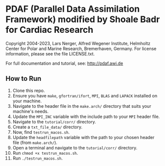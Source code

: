
# PDAF (Parallel Data Assimilation Framework) modified by Shoale Badr for Cardiac Research

Copyright 2004-2023, Lars Nerger, Alfred Wegener Institute, Helmholtz Center
for Polar and Marine Research, Bremerhaven, Germany. 
For license information, please see the file LICENSE.txt.

For full documentation and tutorial, see: http://pdaf.awi.de 


## How to Run

1. Clone this repo.
2. Ensure you have `make`, `gfortran/ifort`, `MPI`, `BLAS` and `LAPACK` installed on your machine.
3. Navigate to the header file in the `make.arch/` directory that suits your machine's needs.
4. Update the `MPI_INC` variable with the include path to your `MPI` header file.
5. Navigate to the `tutorial/corr/` directory.
6. Create a `txt_file_data/` directory.
7. Now, find `testrun_macos.sh`.
8. Update the `headfilepath` variable with the path to your chosen header file (from `make.arch/`).
9. Open a terminal and navigate to the `tutorial/corr/` directory.
10. Run `chmod +x testrun_macos.sh`.
11. Run `./testrun_macos.sh`.

